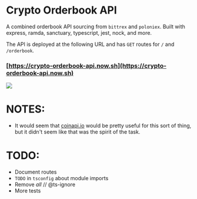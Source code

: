 # Crypto Orderbook API

A combined orderbook API sourcing from `bittrex` and `poloniex`. Built with express, ramda, sanctuary, typescript, jest, nock, and more.

The API is deployed at the following URL and has `GET` routes for `/` and `/orderbook`.

### [https://crypto-orderbook-api.now.sh](https://crypto-orderbook-api.now.sh)

![](./demo.gif)

# NOTES:

- It would seem that [coinapi.io](https://docs.coinapi.io/#order-book) would be pretty useful for this sort of thing, but it didn't seem like that was the spirit of the task.

# TODO:

- Document routes
- `TODO` in `tsconfig` about module imports
- Remove *all* // @ts-ignore
- More tests

